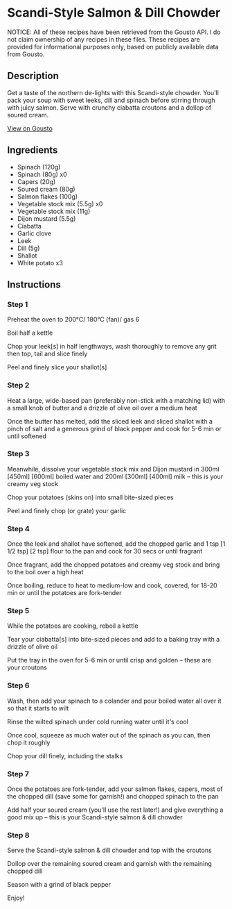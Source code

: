 # Scandi-Style Salmon & Dill Chowder

NOTICE: All of these recipes have been retrieved from the Gousto API. I do not claim ownership of any recipes in these files. These recipes are provided for informational purposes only, based on publicly available data from Gousto.

## Description

Get a taste of the northern de-lights with this Scandi-style chowder. You’ll pack your soup with sweet leeks, dill and spinach before stirring through with juicy salmon. Serve with crunchy ciabatta croutons and a dollop of soured cream. 

[View on Gousto](https://www.gousto.co.uk/recipes/cookbook/scandi-style-salmon-flakes-dill-soured-cream-chowder)

## Ingredients

- Spinach (120g)
- Spinach (80g) x0
- Capers (20g)
- Soured cream (80g)
- Salmon flakes (100g)
- Vegetable stock mix (5.5g) x0
- Vegetable stock mix (11g)
- Dijon mustard (5.5g)
- Ciabatta
- Garlic clove
- Leek
- Dill (5g)
- Shallot
- White potato x3

## Instructions


### Step 1

Preheat the oven to 200°C/ 180°C (fan)/ gas 6

Boil half a kettle

Chop your leek[s] in half lengthways, wash thoroughly to remove any grit then top, tail and slice finely

Peel and finely slice your shallot[s]


### Step 2

Heat a large, wide-based pan (preferably non-stick with a matching lid) with a small knob of butter and a drizzle of olive oil over a medium heat

Once the butter has melted, add the sliced leek and sliced shallot with a pinch of salt and a generous grind of black pepper and cook for 5-6 min or until softened


### Step 3

Meanwhile, dissolve your vegetable stock mix and Dijon mustard in 300ml <span class="text-purple">[450ml] </span><span class="text-danger">[600ml] </span>boiled water and 200ml <span class="text-purple">[300ml]</span> <span class="text-danger">[400ml]</span> milk – this is your creamy veg stock

Chop your potatoes (skins on) into small bite-sized pieces

Peel and finely chop (or grate) your garlic


### Step 4

Once the leek and shallot have softened, add the chopped garlic and 1 tsp <span class="text-purple">[1 1/2 tsp] </span><span class="text-danger">[2 tsp] </span>flour to the pan and cook for 30 secs or until fragrant

Once fragrant, add the chopped potatoes and creamy veg stock and bring to the boil over a high heat

Once boiling, reduce to heat to medium-low and cook, covered, for 18-20 min or until the potatoes are fork-tender


### Step 5

While the potatoes are cooking, reboil a kettle

Tear your ciabatta[s] into bite-sized pieces and add to a baking tray with a drizzle of olive oil

Put the tray in the oven for 5-6 min or until crisp and golden – these are your croutons


### Step 6

Wash, then add your spinach to a colander and pour boiled water all over it so that it starts to wilt

Rinse the wilted spinach under cold running water until it's cool

Once cool, squeeze as much water out of the spinach as you can, then chop it roughly

Chop your dill finely, including the stalks


### Step 7

Once the potatoes are fork-tender, add your salmon flakes, capers, most of the chopped dill (save some for garnish!) and chopped spinach to the pan

Add half your soured cream (you'll use the rest later!) and give everything a good mix up – this is your Scandi-style salmon & dill chowder

### Step 8

Serve the Scandi-style salmon & dill chowder and top with the croutons

Dollop over the remaining soured cream and garnish with the remaining chopped dill

Season with a grind of black pepper

Enjoy!

